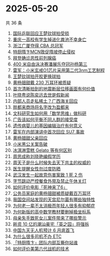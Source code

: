 # 2025-05-20

共 36 条

<!-- BEGIN -->
<!-- 最后更新时间 Tue May 20 2025 23:23:54 GMT+0800 (China Standard Time) -->

1. [国际乒联回应王楚钦球拍受损](https://www.zhihu.com/search?q=%E5%9B%BD%E9%99%85%E4%B9%92%E8%81%94%E5%9B%9E%E5%BA%94%E7%8E%8B%E6%A5%9A%E9%92%A6%E7%90%83%E6%8B%8D%E5%8F%97%E6%8D%9F)
1. [重庆一高校有学生掉进化粪池不幸身亡](https://www.zhihu.com/search?q=%E9%87%8D%E5%BA%86%E4%B8%80%E9%AB%98%E6%A0%A1%E6%9C%89%E5%AD%A6%E7%94%9F%E6%8E%89%E8%BF%9B%E5%8C%96%E7%B2%AA%E6%B1%A0%E4%B8%8D%E5%B9%B8%E8%BA%AB%E4%BA%A1)
1. [浙江广厦夺得 CBA 总冠军](https://www.zhihu.com/search?q=%E6%B5%99%E6%B1%9F%E5%B9%BF%E5%8E%A6%E5%A4%BA%E5%BE%97%20CBA%20%E6%80%BB%E5%86%A0%E5%86%9B)
1. [特厨隋卞MCN敦促隋坡停止侵权](https://www.zhihu.com/search?q=%E7%89%B9%E5%8E%A8%E9%9A%8B%E5%8D%9EMCN%E6%95%A6%E4%BF%83%E9%9A%8B%E5%9D%A1%E5%81%9C%E6%AD%A2%E4%BE%B5%E6%9D%83)
1. [拜登确诊恶性前列腺癌](https://www.zhihu.com/search?q=%E6%8B%9C%E7%99%BB%E7%A1%AE%E8%AF%8A%E6%81%B6%E6%80%A7%E5%89%8D%E5%88%97%E8%85%BA%E7%99%8C)
1. [400 米自由泳决赛潘展乐夺冠孙杨第三](https://www.zhihu.com/search?q=400%20%E7%B1%B3%E8%87%AA%E7%94%B1%E6%B3%B3%E5%86%B3%E8%B5%9B%E6%BD%98%E5%B1%95%E4%B9%90%E5%A4%BA%E5%86%A0%E5%AD%99%E6%9D%A8%E7%AC%AC%E4%B8%89)
1. [雷军：小米玄戒O1芯片采用第二代3nm工艺制程](https://www.zhihu.com/search?q=%E9%9B%B7%E5%86%9B%EF%BC%9A%E5%B0%8F%E7%B1%B3%E7%8E%84%E6%88%92O1%E8%8A%AF%E7%89%87%E9%87%87%E7%94%A8%E7%AC%AC%E4%BA%8C%E4%BB%A33nm%E5%B7%A5%E8%89%BA%E5%88%B6%E7%A8%8B)
1. [王楚钦球拍开胶更换球拍](https://www.zhihu.com/search?q=%E7%8E%8B%E6%A5%9A%E9%92%A6%E7%90%83%E6%8B%8D%E5%BC%80%E8%83%B6%E6%9B%B4%E6%8D%A2%E7%90%83%E6%8B%8D)
1. [黄杨钿甜戴 230 万耳环被质疑](https://www.zhihu.com/search?q=%E9%BB%84%E6%9D%A8%E9%92%BF%E7%94%9C%E6%88%B4%20230%20%E4%B8%87%E8%80%B3%E7%8E%AF%E8%A2%AB%E8%B4%A8%E7%96%91)
1. [首次清晰拍到的地震断层位移画面有何价值](https://www.zhihu.com/search?q=%E9%A6%96%E6%AC%A1%E6%B8%85%E6%99%B0%E6%8B%8D%E5%88%B0%E7%9A%84%E5%9C%B0%E9%9C%87%E6%96%AD%E5%B1%82%E4%BD%8D%E7%A7%BB%E7%94%BB%E9%9D%A2%E6%9C%89%E4%BD%95%E4%BB%B7%E5%80%BC)
1. [叶晓粤说陈奕迅去世是假新闻](https://www.zhihu.com/search?q=%E5%8F%B6%E6%99%93%E7%B2%A4%E8%AF%B4%E9%99%88%E5%A5%95%E8%BF%85%E5%8E%BB%E4%B8%96%E6%98%AF%E5%81%87%E6%96%B0%E9%97%BB)
1. [内部人员走私稀土？广西海关回应](https://www.zhihu.com/search?q=%E5%86%85%E9%83%A8%E4%BA%BA%E5%91%98%E8%B5%B0%E7%A7%81%E7%A8%80%E5%9C%9F%EF%BC%9F%E5%B9%BF%E8%A5%BF%E6%B5%B7%E5%85%B3%E5%9B%9E%E5%BA%94)
1. [胖都来商场将名字改为盈都来](https://www.zhihu.com/search?q=%E8%83%96%E9%83%BD%E6%9D%A5%E5%95%86%E5%9C%BA%E5%B0%86%E5%90%8D%E5%AD%97%E6%94%B9%E4%B8%BA%E7%9B%88%E9%83%BD%E6%9D%A5)
1. [文科研究生如何用「数学思维」做科研](https://www.zhihu.com/search?q=%E6%96%87%E7%A7%91%E7%A0%94%E7%A9%B6%E7%94%9F%E5%A6%82%E4%BD%95%E7%94%A8%E3%80%8C%E6%95%B0%E5%AD%A6%E6%80%9D%E7%BB%B4%E3%80%8D%E5%81%9A%E7%A7%91%E7%A0%94)
1. [广告该如何平衡不同人群的接受度](https://www.zhihu.com/search?q=%E5%B9%BF%E5%91%8A%E8%AF%A5%E5%A6%82%E4%BD%95%E5%B9%B3%E8%A1%A1%E4%B8%8D%E5%90%8C%E4%BA%BA%E7%BE%A4%E7%9A%84%E6%8E%A5%E5%8F%97%E5%BA%A6)
1. [遗传病婴儿的基因编辑治疗有何意义](https://www.zhihu.com/search?q=%E9%81%97%E4%BC%A0%E7%97%85%E5%A9%B4%E5%84%BF%E7%9A%84%E5%9F%BA%E5%9B%A0%E7%BC%96%E8%BE%91%E6%B2%BB%E7%96%97%E6%9C%89%E4%BD%95%E6%84%8F%E4%B9%89)
1. [雷军在内部演讲中首次回应 SU7 事故](https://www.zhihu.com/search?q=%E9%9B%B7%E5%86%9B%E5%9C%A8%E5%86%85%E9%83%A8%E6%BC%94%E8%AE%B2%E4%B8%AD%E9%A6%96%E6%AC%A1%E5%9B%9E%E5%BA%94%20SU7%20%E4%BA%8B%E6%95%85)
1. [黄杨钿甜父亲回应](https://www.zhihu.com/search?q=%E9%BB%84%E6%9D%A8%E9%92%BF%E7%94%9C%E7%88%B6%E4%BA%B2%E5%9B%9E%E5%BA%94)
1. [小米黑公关案告破](https://www.zhihu.com/search?q=%E5%B0%8F%E7%B1%B3%E9%BB%91%E5%85%AC%E5%85%B3%E6%A1%88%E5%91%8A%E7%A0%B4)
1. [冰淇淋雪糕 Gelato 等有何区别](https://www.zhihu.com/search?q=%E5%86%B0%E6%B7%87%E6%B7%8B%E9%9B%AA%E7%B3%95%20Gelato%20%E7%AD%89%E6%9C%89%E4%BD%95%E5%8C%BA%E5%88%AB)
1. [周思成称刘晓艳编假学历](https://www.zhihu.com/search?q=%E5%91%A8%E6%80%9D%E6%88%90%E7%A7%B0%E5%88%98%E6%99%93%E8%89%B3%E7%BC%96%E5%81%87%E5%AD%A6%E5%8E%86)
1. [周天子是什么时候失去天下共主的权威的](https://www.zhihu.com/search?q=%E5%91%A8%E5%A4%A9%E5%AD%90%E6%98%AF%E4%BB%80%E4%B9%88%E6%97%B6%E5%80%99%E5%A4%B1%E5%8E%BB%E5%A4%A9%E4%B8%8B%E5%85%B1%E4%B8%BB%E7%9A%84%E6%9D%83%E5%A8%81%E7%9A%84)
1. [医生提醒女性勿过度防晒](https://www.zhihu.com/search?q=%E5%8C%BB%E7%94%9F%E6%8F%90%E9%86%92%E5%A5%B3%E6%80%A7%E5%8B%BF%E8%BF%87%E5%BA%A6%E9%98%B2%E6%99%92)
1. [武汉发生一起故意伤害案致 1 死 2 伤](https://www.zhihu.com/search?q=%E6%AD%A6%E6%B1%89%E5%8F%91%E7%94%9F%E4%B8%80%E8%B5%B7%E6%95%85%E6%84%8F%E4%BC%A4%E5%AE%B3%E6%A1%88%E8%87%B4%201%20%E6%AD%BB%202%20%E4%BC%A4)
1. [字节跳动严控餐食外带及禁止午休关灯](https://www.zhihu.com/search?q=%E5%AD%97%E8%8A%82%E8%B7%B3%E5%8A%A8%E4%B8%A5%E6%8E%A7%E9%A4%90%E9%A3%9F%E5%A4%96%E5%B8%A6%E5%8F%8A%E7%A6%81%E6%AD%A2%E5%8D%88%E4%BC%91%E5%85%B3%E7%81%AF)
1. [如何评价电影「死神来了6」](https://www.zhihu.com/search?q=%E5%A6%82%E4%BD%95%E8%AF%84%E4%BB%B7%E7%94%B5%E5%BD%B1%E3%80%8C%E6%AD%BB%E7%A5%9E%E6%9D%A5%E4%BA%866%E3%80%8D)
1. [公务员家庭的黄杨钿甜被质疑戴百万耳环](https://www.zhihu.com/search?q=%E5%85%AC%E5%8A%A1%E5%91%98%E5%AE%B6%E5%BA%AD%E7%9A%84%E9%BB%84%E6%9D%A8%E9%92%BF%E7%94%9C%E8%A2%AB%E8%B4%A8%E7%96%91%E6%88%B4%E7%99%BE%E4%B8%87%E8%80%B3%E7%8E%AF)
1. [我国空间站发现的天宫尼尔菌有哪些独特性](https://www.zhihu.com/search?q=%E6%88%91%E5%9B%BD%E7%A9%BA%E9%97%B4%E7%AB%99%E5%8F%91%E7%8E%B0%E7%9A%84%E5%A4%A9%E5%AE%AB%E5%B0%BC%E5%B0%94%E8%8F%8C%E6%9C%89%E5%93%AA%E4%BA%9B%E7%8B%AC%E7%89%B9%E6%80%A7)
1. [为何老一辈不太消极而年轻人很多有抑郁症](https://www.zhihu.com/search?q=%E4%B8%BA%E4%BD%95%E8%80%81%E4%B8%80%E8%BE%88%E4%B8%8D%E5%A4%AA%E6%B6%88%E6%9E%81%E8%80%8C%E5%B9%B4%E8%BD%BB%E4%BA%BA%E5%BE%88%E5%A4%9A%E6%9C%89%E6%8A%91%E9%83%81%E7%97%87)
1. [为何新版的高中数学教材要删掉极坐标系](https://www.zhihu.com/search?q=%E4%B8%BA%E4%BD%95%E6%96%B0%E7%89%88%E7%9A%84%E9%AB%98%E4%B8%AD%E6%95%B0%E5%AD%A6%E6%95%99%E6%9D%90%E8%A6%81%E5%88%A0%E6%8E%89%E6%9E%81%E5%9D%90%E6%A0%87%E7%B3%BB)
1. [母亲失手致死女儿案件带来了哪些警示](https://www.zhihu.com/search?q=%E6%AF%8D%E4%BA%B2%E5%A4%B1%E6%89%8B%E8%87%B4%E6%AD%BB%E5%A5%B3%E5%84%BF%E6%A1%88%E4%BB%B6%E5%B8%A6%E6%9D%A5%E4%BA%86%E5%93%AA%E4%BA%9B%E8%AD%A6%E7%A4%BA)
1. [耗资 10 亿的潮汕豪宅「英之园」将强拆](https://www.zhihu.com/search?q=%E8%80%97%E8%B5%84%2010%20%E4%BA%BF%E7%9A%84%E6%BD%AE%E6%B1%95%E8%B1%AA%E5%AE%85%E3%80%8C%E8%8B%B1%E4%B9%8B%E5%9B%AD%E3%80%8D%E5%B0%86%E5%BC%BA%E6%8B%86)
1. [中国九天无人机预计 6 月底首飞](https://www.zhihu.com/search?q=%E4%B8%AD%E5%9B%BD%E4%B9%9D%E5%A4%A9%E6%97%A0%E4%BA%BA%E6%9C%BA%E9%A2%84%E8%AE%A1%206%20%E6%9C%88%E5%BA%95%E9%A6%96%E9%A3%9E)
1. [为什么很多司机不办 ETC](https://www.zhihu.com/search?q=%E4%B8%BA%E4%BB%80%E4%B9%88%E5%BE%88%E5%A4%9A%E5%8F%B8%E6%9C%BA%E4%B8%8D%E5%8A%9E%20ETC)
1. [「特厨隋卞」团队内部互撕你站谁](https://www.zhihu.com/search?q=%E3%80%8C%E7%89%B9%E5%8E%A8%E9%9A%8B%E5%8D%9E%E3%80%8D%E5%9B%A2%E9%98%9F%E5%86%85%E9%83%A8%E4%BA%92%E6%92%95%E4%BD%A0%E7%AB%99%E8%B0%81)
1. [如何评价美第六代战机的技术](https://www.zhihu.com/search?q=%E5%A6%82%E4%BD%95%E8%AF%84%E4%BB%B7%E7%BE%8E%E7%AC%AC%E5%85%AD%E4%BB%A3%E6%88%98%E6%9C%BA%E7%9A%84%E6%8A%80%E6%9C%AF)

<!-- END -->
